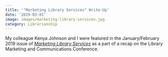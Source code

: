 ```yaml
---
title: '"Marketing Library Services" Write-Up'
date: '2019-03-01'
image: images/marketing-library-services.jpg
category: Librarianship
---
```


My colleague Kenya Johnson and I were featured in the January/February 2019 issue of _[Marketing Library Services](http://www.infotoday.com/mls/)_ as a part of a recap on the Library Marketing and Communications Conference.
